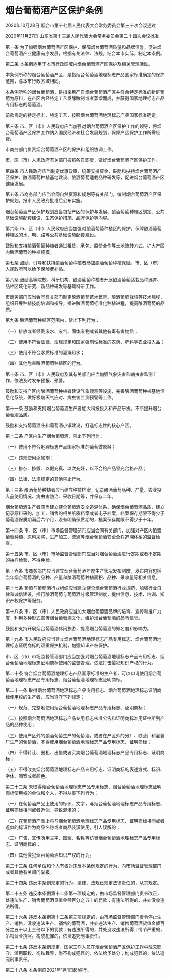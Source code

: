 # 烟台葡萄酒产区保护条例

2020年10月28日 烟台市第十七届人民代表大会常务委员会第三十次会议通过

2020年11月27日 山东省第十三届人民代表大会常务委员会第二十四次会议批准

<!-- INFO END -->

第一条 为了加强烟台葡萄酒产区保护，保障烟台葡萄酒质量和品牌信誉，促进烟台葡萄酒产业健康有序发展，根据有关法律、法规，结合本市实际，制定本条例。

第二条 本条例适用于本市行政区域内烟台葡萄酒产区保护及相关管理活动。

本条例所称的烟台葡萄酒产区，是指烟台葡萄酒地理标志产品国家标准确定的保护范围，与本市行政区域相同。

本条例所称的烟台葡萄酒，是指采用产自烟台葡萄酒产区并符合特定标准的新鲜葡萄为原料，在产区内经特定工艺发酵酿制或者蒸馏而成，并获得国家地理标志产品专用标志的葡萄酒。

前款规定的特定标准、特定工艺，按照烟台葡萄酒地理标志产品国家标准确定。

第三条 市、区（市）人民政府应当加强对烟台葡萄酒产区保护工作的领导，将烟台葡萄酒产区保护工作纳入国民经济和社会发展规划，保障产区保护工作所需经费。

市商务部门负责烟台葡萄酒产区的保护和组织协调工作。

市、区（市）人民政府有关部门按照各自职责，做好烟台葡萄酒产区保护工作。

第四条 市人民政府应当制定优惠政策，统筹安排资金，鼓励和扶持烟台葡萄酒产区保护、酿酒葡萄种植基地建设、酿酒葡萄适栽品种研发等，促进烟台葡萄酒产区健康发展。

第五条 市商务部门应当会同自然资源和规划等有关部门，编制烟台葡萄酒产区保护规划，报市人民政府批准后公布实施。

烟台葡萄酒产区保护规划应当包括产区的保护与发展、酿酒葡萄种植区划定、公共基础设施配套建设、生态保护措施、品牌保护等内容。

第六条 市、区（市）人民政府应当加强对酿酒葡萄种植区的保护，保障酿酒葡萄种植区的水、电、路等公共基础设施配套建设。

鼓励和支持酿酒葡萄种植者通过租赁、承包、股份合作等土地流转方式，扩大产区内酿酒葡萄的种植规模。

第七条 鼓励、引导和扶持酿酒葡萄种植者参加酿酒葡萄种植保险，市、区（市）人民政府可以给予保险费补贴。

第八条 鼓励高等院校、科研机构、酿酒葡萄种植者开展酿酒葡萄适栽品种选育、品种区域化研究、新品种研发等基础科研工作。

市商务部门应当会同有关部门制定酿酒葡萄苗木繁育、酿酒葡萄栽培等技术规程，组织开展种植技能培训和指导，推进酿酒葡萄标准化种植进程，提高酿酒葡萄的品质。

第九条 酿酒葡萄种植区范围内，禁止下列行为：

（一）排放或者倾倒废水、废气、固体废物或者其他有毒有害物质；

（二）使用不符合法律、法规规定和国家强制性标准的农药、肥料等农业投入品；

（三）使用不符合水质标准的灌溉用水；

（四）其他危害酿酒葡萄种植区的行为。

第十条 市、区（市）人民政府及其有关部门应当加强气象灾害和病虫害监测工作，依法及时发布预报、预警。

鼓励和支持产区内酿酒葡萄种植者建设气象观测等设施，完善酿酒葡萄种植基地信息化系统，做好极端天气应对、病虫害监测预警等工作。

第十一条 鼓励和支持烟台葡萄酒生产者加大科技投入和产品研发，不断提升烟台葡萄酒品质。

鼓励和支持葡萄酒庄和葡萄酒小镇建设，打造标志性的核心产区。

第十二条 产区内生产烟台葡萄酒，禁止下列行为：

（一）使用不符合地理标志产品国家标准的葡萄做原料；

（二）违规使用添加剂；

（三）掺杂、掺假、以假充真、以次充好，以不合格产品冒充合格产品；

（四）法律、法规规定的其他禁止行为。

第十三条 酿酒葡萄种植者应当建立种植档案，记录酿酒葡萄品种、产量、农业投入品使用情况、病虫害防治、采收日期等，并保存二年。

烟台葡萄酒生产者应当建立健全葡萄酒安全追溯体系，确保烟台葡萄酒品质，建立记录原料采购、加工、销售的相关纸质档案或者电子档案，档案保存期限不得少于葡萄酒保质期满后六个月，没有明确保质期的，档案保存期限不得少于十年。

第十四条 市、区（市）市场监督管理部门应当会同有关部门，加强对产区内酿酒葡萄种植、原料采购、生产加工、流通等烟台葡萄酒安全全程追溯体系的监督检查。

第十五条 市、区（市）市场监督管理部门应当对烟台葡萄酒进行定期或者不定期的抽样检验，不得免检。

第十六条 市商务部门应当建立烟台葡萄酒年度生产状况发布制度，发布内容包括当年烟台葡萄酒的品种、产量和酿酒葡萄种植面积、品种、采收量等相关信息。

第十七条 葡萄与葡萄酒行业组织应当建立健全烟台葡萄酒行业规范，加强行业自律和诚信建设，推行酿酒葡萄与葡萄酒分级管理制度，提供信息、技术、培训、知识产权保护等服务。

第十八条 市、区（市）人民政府应当加大烟台葡萄酒品牌的培育、宣传和推广力度，利用多种形式宣传烟台葡萄酒文化，维护烟台葡萄酒的品牌信誉。

鼓励和支持开展烟台葡萄酒休闲旅游，提高烟台葡萄酒的知名度和影响力。

第十九条 市人民政府应当建立烟台葡萄酒地理标志产品专用标志、烟台葡萄酒地理标志证明商标的双重保护机制，加强知识产权保护。

市、区（市）市场监督管理部门应当加强对烟台葡萄酒地理标志产品专用标志、烟台葡萄酒地理标志证明商标使用的监督管理，依法打击侵犯知识产权的行为。

第二十条 符合烟台葡萄酒地理标志产品国家标准的生产者，可以申请使用烟台葡萄酒地理标志产品专用标志、烟台葡萄酒地理标志证明商标。

第二十一条 取得烟台葡萄酒地理标志产品专用标志、烟台葡萄酒地理标志证明商标使用权的生产者，应当遵守下列规定：

（一）规范、完整地使用烟台葡萄酒地理标志产品专用标志、证明商标；

（二）按照烟台葡萄酒地理标志产品专用标志核准公告和证明商标准用证中所列产品的品种使用；

（三）使用产区外的酿酒葡萄生产的葡萄酒，或者在产区外的分厂、联营厂和灌装厂生产的葡萄酒，不得使用烟台葡萄酒地理标志产品专用标志、证明商标；

（四）不得转让、出租、出借或者买卖烟台葡萄酒地理标志产品专用标志、证明商标；

（五）不得改变烟台葡萄酒地理标志产品专用标志、证明商标的表述方式、标识、字体、图案或者颜色。

第二十二条 未取得烟台葡萄酒地理标志产品专用标志、烟台葡萄酒地理标志证明商标使用权的单位和个人，不得从事下列行为：

（一）在葡萄酒产品上使用的标识、文字，与烟台葡萄酒地理标志产品专用标志、证明商标相同或者近似，导致混淆的；

（二）在葡萄酒产品上将与烟台葡萄酒地理标志产品专用标志、证明商标相同或者近似的标识作为商品名称或者商品装潢使用，引人误解的；

（三）广告、宣传所用文字、图案、名称等仿冒烟台葡萄酒地理标志产品专用标志、证明商标的；

（四）其他侵犯烟台葡萄酒知识产权的行为。

第二十三条 任何单位和个人有权对违反本条例规定的行为，向市场监督管理部门或者其他有关部门举报。

第二十四条 违反本条例规定的行为，法律、法规已规定法律责任的，从其规定。

第二十五条 违反本条例第十二条第一项规定的，由市场监督管理部门责令改正，处违法生产、销售葡萄酒货值金额百分之五十的罚款；有违法所得的，并处没收违法所得。

第二十六条 违反本条例第十二条第三项规定的，由市场监督管理部门责令停止生产、销售，没收违法生产、销售的葡萄酒，并处违法生产、销售葡萄酒货值金额百分之五十以上三倍以下的罚款；有违法所得的，并处没收违法所得；情节严重的，吊销营业执照。构成犯罪的，依法追究刑事责任。

第二十七条 违反本条例规定，国家工作人员在烟台葡萄酒产区保护工作中玩忽职守、滥用职权、徇私舞弊，尚不构成犯罪的，依法给予处分；构成犯罪的，依法追究刑事责任。

第二十八条 本条例自2021年1月1日起施行。